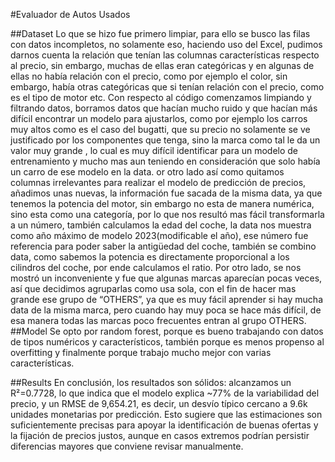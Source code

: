 #Evaluador de Autos Usados

##Dataset
Lo que se hizo fue primero limpiar, para ello se busco las filas con datos incompletos, no solamente eso, haciendo uso del Excel, pudimos darnos cuenta la relación que tenían las columnas características respecto al precio, sin embargo, muchas de ellas eran categóricas y en algunas de ellas no había relación con el precio, como por ejemplo el color, sin embargo, había otras categóricas que si tenían relación con el precio, como es el tipo de motor etc.
Con respecto al código comenzamos limpiando y filtrando datos, borramos datos que hacían mucho ruido y que hacían más difícil encontrar un modelo para ajustarlos, como por ejemplo los carros muy altos como es el caso del bugatti, que su precio no solamente se ve justificado por los componentes que tenga, sino la marca como tal le da un valor muy grande , lo cual es muy difícil identificar para un modelo de entrenamiento y mucho mas aun teniendo en consideración que solo había un carro de ese modelo en la data.
or otro lado así como quitamos columnas irrelevantes para realizar el modelo de predicción de precios, añadimos unas nuevas, la información fue sacada de la misma data, ya que tenemos la potencia del motor, sin embargo no esta de manera numérica, sino esta como una categoría, por lo que nos resultó mas fácil transformarla a un número, también calculamos la edad del coche, la data nos muestra como año máximo de modelo 2023(modificable el año), ese número fue referencia para poder saber la antigüedad del coche, también se combino data, como sabemos la potencia es directamente proporcional a los cilindros del coche, por ende calculamos el ratio.
Por otro lado, se nos mostró un inconveniente y fue que algunas marcas aparecían pocas veces, así que decidimos agruparlas como usa sola, con el fin de hacer mas grande ese grupo de “OTHERS”, ya que es muy fácil aprender si hay mucha data de la misma marca, pero cuando hay muy poca se hace más difícil, de esa manera todas las marcas poco frecuentes entran al grupo OTHERS.
##Model
Se opto por random forest, porque es bueno trabajando con datos de tipos numéricos y característicos, también porque es menos propenso al overfitting   y finalmente porque trabajo mucho mejor con varias características.

##Results
En conclusión, los resultados son sólidos: alcanzamos un R²=0.7728, lo que indica que el modelo explica ~77% de la variabilidad del precio, y un RMSE de 9,654.21, es decir, un desvío típico cercano a 9.6k unidades monetarias por predicción. Esto sugiere que las estimaciones son suficientemente precisas para apoyar la identificación de buenas ofertas y la fijación de precios justos, aunque en casos extremos podrían persistir diferencias mayores que conviene revisar manualmente.
